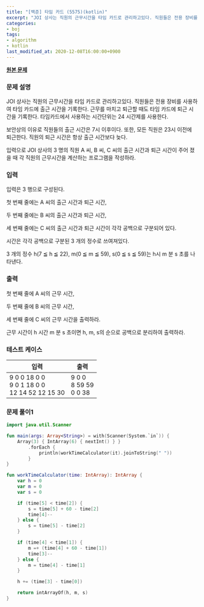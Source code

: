 ```yaml
---
title: "[백준] 타임 카드 (5575)(kotlin)"
excerpt: "JOI 상사는 직원의 근무시간을 타임 카드로 관리하고있다. 직원들은 전용 장비를 사용하여 타임 카드에 출근 시간을 기록한다. 근무를 마치고 퇴근할 때도 타임 카드에 퇴근 시간을 기록한다. 타임카드에서 사용하는 시간단위는 24 시간제를 사용한다."
categories:
- boj
tags:
- algorithm
- kotlin
last_modified_at: 2020-12-08T16:00:00+0900
---
```



**[원본 문제](https://www.acmicpc.net/problem/5575)**

### 문제 설명

JOI 상사는 직원의 근무시간을 타임 카드로 관리하고있다. 직원들은 전용 장비를 사용하여 타임 카드에 출근 시간을 기록한다. 근무를 마치고 퇴근할 때도 타임 카드에 퇴근 시간을 기록한다. 타임카드에서 사용하는 시간단위는 24 시간제를 사용한다.

보안상의 이유로 직원들의 출근 시간은 7시 이후이다. 또한, 모든 직원은 23시 이전에 퇴근한다. 직원의 퇴근 시간은 항상 출근 시간보다 늦다.

입력으로 JOI 상사의 3 명의 직원 A 씨, B 씨, C 씨의 출근 시간과 퇴근 시간이 주어 졌을 때 각 직원의 근무시간을 계산하는 프로그램을 작성하라.

### 입력

입력은 3 행으로 구성된다.

첫 번째 줄에는 A 씨의 출근 시간과 퇴근 시간,

두 번째 줄에는 B 씨의 출근 시간과 퇴근 시간,

세 번째 줄에는 C 씨의 출근 시간과 퇴근 시간이 각각 공백으로 구분되어 있다.

시간은 각각 공백으로 구분된 3 개의 정수로 쓰여져있다.

3 개의 정수 h(7 ≦ h ≦ 22), m(0 ≦ m ≦ 59), s(0 ≦ s ≦ 59)는 h시 m 분 s 초를 나타낸다.

### 출력

첫 번째 줄에 A 씨의 근무 시간,

두 번째 줄에 B 씨의 근무 시간,

세 번째 줄에 C 씨의 근무 시간을 출력하라.

근무 시간이 h 시간 m 분 s 초이면 h, m, s의 순으로 공백으로 분리하여 출력하라.

### 테스트 케이스

|입력|출력|
|-----|-----|
|9 0 0 18 0 0<br>9 0 1 18 0 0<br>12 14 52 12 15 30|9 0 0<br>8 59 59<br>0 0 38|


### 문제 풀이1 
```kotlin
import java.util.Scanner

fun main(args: Array<String>) = with(Scanner(System.`in`)) {
    Array(3) { IntArray(6) { nextInt() } }
        .forEach {
            println(workTimeCalculator(it).joinToString(" "))
        }
}

fun workTimeCalculator(time: IntArray): IntArray {
    var h = 0
    var m = 0
    var s = 0

    if (time[5] < time[2]) {
        s = time[5] + 60 - time[2]
        time[4]--
    } else {
        s = time[5] - time[2]
    }

    if (time[4] < time[1]) {
        m =+ (time[4] + 60 - time[1])
        time[3]--
    } else {
        m = time[4] - time[1]
    }

    h += (time[3] - time[0])

    return intArrayOf(h, m, s)
}
```
